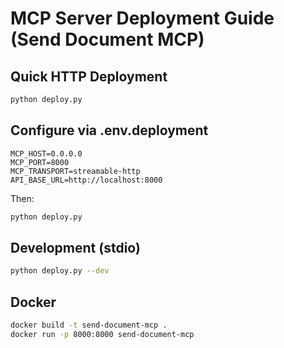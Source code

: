 # MCP Server Deployment Guide (Send Document MCP)

## Quick HTTP Deployment

```bash
python deploy.py
```

## Configure via .env.deployment

```env
MCP_HOST=0.0.0.0
MCP_PORT=8000
MCP_TRANSPORT=streamable-http
API_BASE_URL=http://localhost:8000
```

Then:

```bash
python deploy.py
```

## Development (stdio)

```bash
python deploy.py --dev
```

## Docker

```bash
docker build -t send-document-mcp .
docker run -p 8000:8000 send-document-mcp
```



